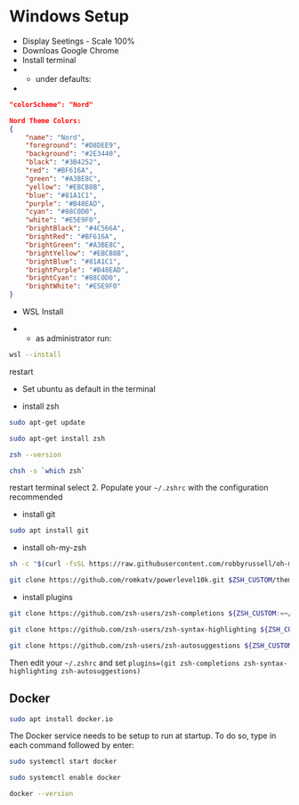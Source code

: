 # Windows Setup
- Display Seetings - Scale 100%
- Downloas Google Chrome
- Install terminal
- - under defaults:
- 
```json
"colorScheme": "Nord"
```

```json
Nord Theme Colors:
{
    "name": "Nord",
    "foreground": "#D8DEE9",
    "background": "#2E3440",
    "black": "#3B4252",
    "red": "#BF616A",
    "green": "#A3BE8C",
    "yellow": "#EBCB8B",
    "blue": "#81A1C1",
    "purple": "#B48EAD",
    "cyan": "#88C0D0",
    "white": "#E5E9F0",
    "brightBlack": "#4C566A",
    "brightRed": "#BF616A",
    "brightGreen": "#A3BE8C",
    "brightYellow": "#EBCB8B",
    "brightBlue": "#81A1C1",
    "brightPurple": "#B48EAD",
    "brightCyan": "#88C0D0",
    "brightWhite": "#E5E9F0"
}

```

- WSL Install

- - as administrator run:
```sh
wsl --install
```

restart

- Set ubuntu as default in the terminal

- install zsh
```sh
sudo apt-get update
```

```sh
sudo apt-get install zsh
```

```sh
zsh --version
```

```sh
chsh -s `which zsh`
```

restart terminal
select 2. Populate your `~/.zshrc` with the configuration recommended

- install git

```sh
sudo apt install git
```

- install oh-my-zsh

```sh
sh -c "$(curl -fsSL https://raw.githubusercontent.com/robbyrussell/oh-my-zsh/master/tools/install.sh)"
```

```sh
git clone https://github.com/romkatv/powerlevel10k.git $ZSH_CUSTOM/themes/powerlevel10k
```


- install plugins
```sh
git clone https://github.com/zsh-users/zsh-completions ${ZSH_CUSTOM:=~/.oh-my-zsh/custom}/plugins/zsh-completions
```

```sh
git clone https://github.com/zsh-users/zsh-syntax-highlighting ${ZSH_CUSTOM:=~/.oh-my-zsh/custom}/plugins/zsh-syntax-highlighting
```

```sh
git clone https://github.com/zsh-users/zsh-autosuggestions ${ZSH_CUSTOM:-~/.oh-my-zsh/custom}/plugins/zsh-autosuggestions
```

Then edit your `~/.zshrc` and set `plugins=(git zsh-completions zsh-syntax-highlighting zsh-autosuggestions)`

## Docker
```sh
sudo apt install docker.io
```

The Docker service needs to be setup to run at startup. To do so, type in each command followed by enter:
```sh
sudo systemctl start docker
```

```sh
sudo systemctl enable docker
```

```sh
docker --version
```

